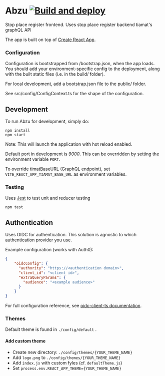 # Abzu [![Build and deploy](https://github.com/entur/abzu/actions/workflows/build.yml/badge.svg)](https://github.com/entur/abzu/actions/workflows/build.yml)

Stop place register frontend.
Uses stop place register backend tiamat's graphQL API

The app is built on top of [Create React App](https://create-react-app.dev/docs/getting-started).

### Configuration

Configuration is bootstrapped from /bootstrap.json, when the app loads. You should 
add your environment-specific config to the deployment, along with the built static
files (i.e. in the build/ folder).

For local development, add a bootstrap.json file to the public/ folder.

See src/config/ConfigContext.ts for the shape of the configuration.

## Development

To run Abzu for development, simply do:

```
npm install
npm start
```

Note: This will launch the application with hot reload enabled.

Default port in development is _9000_. This can be overridden by setting the environment
variable `PORT`.

To override timatBaseURL (GraphQL endpoint), set `VITE_REACT_APP_TIAMAT_BASE_URL` as environment variables.

### Testing

Uses [Jest](https://facebook.github.io/jest/) to test unit and reducer testing

```
npm test
```

## Authentication

Uses OIDC for authentication. This solution is agnostic to which authentication provider you use.

Example configuration (works with Auth0):

```json
{
    "oidcConfig": {
      "authority": "https://<authentication domain>",
      "client_id": "<client id>",
      "extraQueryParams": {
        "audience": "<example audience>"
      }
    }
}
  ```

For full configuration reference, see [oidc-client-ts documentation](https://authts.github.io/oidc-client-ts/interfaces/UserManagerSettings.html).

### Themes

Default theme is found in `./config/default` .

#### Add custom theme

* Create new directory: `./config/themes/{YOUR_THEME_NAME}`
* Add `logo.png` to `./config/themes/{YOUR_THEME_NAME}`
* Add `index.js` with custom fyles (cf. `defaultTheme.js`)
* Set `process.env.REACT_APP_THEME={YOUR_THEME_NAME}`
